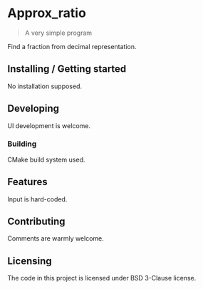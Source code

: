 # Approx_ratio
> A very simple program

Find a fraction from decimal representation.

## Installing / Getting started

No installation supposed.

## Developing

UI development is welcome.

### Building

CMake build system used.

## Features

Input is hard-coded.

## Contributing

Comments are warmly welcome.

<!---
## Links

- Project homepage: 
- Repository: 
- Related projects:
-->

## Licensing

The code in this project is licensed under BSD 3-Clause license.

